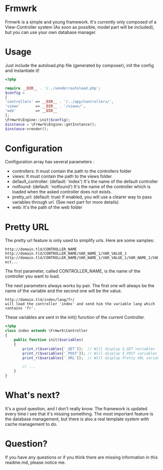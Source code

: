 Frmwrk
======

Frmwrk is a simple and young framework. It's currently only composed of a View-Controller system (As soon as possible, model part will be included), but you can use your own database manager.

Usage
=====

Just include the autoload.php file (generated by composer), init the config and instantiate it!

```php
<?php

require __DIR__ . '/../vendor/autoload.php';
$config =
[
'controllers' => __DIR__ . '/../app/Controllers/',
'views'       => __DIR__ . '/views/',
'web'         => __DIR__
];
\Frmwrk\Engine::init($config);
$instance = \Frmwrk\Engine::getInstance();
$instance->render();
```

Configuration
=============

Configuration array has several parameters :

* controllers: It must contain the path to the controllers folder
* views: It must contain the path to the views folder
* default_controller: (default: 'index') It's the name of the default controller
* notfound: (default: 'notfound') It's the name of the controller which is loaded when the asked controller does not exists.
* pretty_url: (default: true) If enabled, you will use a clearer way to pass variables through url. (See next part for more details)
* web: It's the path of the web folder

Pretty URL
==========

The pretty url feature is only used to simplify urls. Here are some samples:

```
http://domain.tld/CONTROLLER_NAME
http://domain.tld/CONTROLLER_NAME/VAR_NAME_1/VAR_VALUE_1
http://domain.tld/CONTROLLER_NAME/VAR_NAME_1/VAR_VALUE_1/VAR_NAME_2/VAR_VALUE_2/
ect...
```

The first parameter, called CONTROLLER_NAME, is the name of the controller you want to load.

The next parameters always works by pair. The first one will always be the name of the variable and the second one will be the value.

```
http://domain.tld/index/lang/fr/
will load the controller 'index' and send him the variable lang which contains 'fr'.
```

These variables are sent in the init() function of the current Controller.

```php
<?php
class index extends \Frmwrk\Controller
{
    public function init($variables)
    {
        print_r($variables['_GET']);  // Will display $_GET variables
        print_r($variables['_POST']); // Will display $_POST variables
        print_r($variables['_URL']);  // Will display Pretty URL variables

        // ...
    }
}
```

What's next?
============

It's a good question, and I don't really know. The framework is updated every time I see that it's missing something. The most important feature is the database management, but there is also a real template system with cache management to do.

Question?
=========

If you have any questions or if you think there are missing information in this readme.md, please notice me.